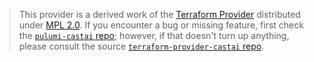 > This provider is a derived work of the [Terraform Provider](https://github.com/castai/terraform-provider-castai)
> distributed under [MPL 2.0](https://www.mozilla.org/en-US/MPL/2.0/). If you encounter a bug or missing feature,
> first check the [`pulumi-castai` repo](https://github.com/cast-ai/pulumi-castai/issues); however, if that doesn't turn up anything,
> please consult the source [`terraform-provider-castai` repo](https://github.com/castai/terraform-provider-castai/issues).